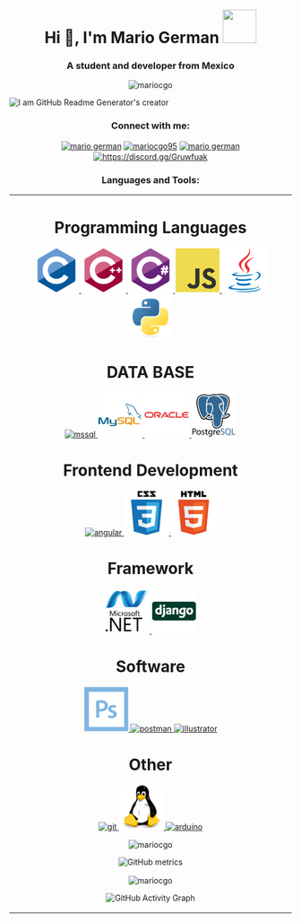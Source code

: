 <h1 align="center">Hi 👋, I'm Mario German
<img src="https://media.giphy.com/media/KAdcAkTx8P02jTaQTW/giphy.gif" width="60" height="60"/></h1>

<h3 align="center">A student and developer from Mexico</h3>

<p align="center">
<img src="https://komarev.com/ghpvc/?username=mariocgo&label=Profile%20views&color=0e75b6&style=flat" alt="mariocgo"/>
</p>

![I am GitHub Readme Generator's creator](https://lh3.googleusercontent.com/nT3JrwfKcm5B1Aahmcr1sLZkyZ-_nP-85L94faRlGldfvu8wrSNhUb1fGdyvW-ShAU8cD5MKjBrTHdHPP9e0vsRUKHNyOpa2DkQtqluhWF2nTHKXRgXqQ0eNQbqjqlmV_NnI0ZzxdYYO9IBxtuYQT3NbmNw-lPJQysqoMJxgbchWvzv-kB6rk0SZj3_mR__cqJC1LxL-sQ9frB6jqvobEF13_4nGXVrL5lJEz7doKnLj1WW9tD8DuOYzW8TccGRCDuM4OsTDaNExwQhLyTrFGK5lYLtcsDjWkazsaw8AwD4kR3QTuuu1Oz0ol7gazilyTw4nGn4j8P1UQRnwXk9Cn_l74nDZUxgmYFeSWY8Jb1I16GWGAMbOvoFr4estWtyKDtQmkjR3YVRM0VpkyHYJjBfmevuI7WO_JK8DZtqaN-3X_xbrLgZNvPCetxbk-5_UBGIhk7MZ8iPFnerlp2eFDxmbfgMqmM7xRArc-l2P562c563F9QNSyeRi845lwr-0Vy3IfFbQRBgClOSIBWjn02e8ouDBOAyA1UTOJsdhcKbxvhCxdV4Fm14WsFuG3jkoesvQKPMgcD_iZOMltx40V2LjHhoFBeAVCS5to8jQEjwoF0J_h0UW-5lO_dyyPYi_m2cuMNA7BzUxDRXFSKBjTnvkDR3dqdSr0vwjhK_vUdBjZ-NVHdwmR7k7g0jwZASojKOXuKa_droRchrYhI4=w1200-h480-no?authuser=0)


<h3 align="center">Connect with me:</h3>
<p align="center">
<a href="https://www.facebook.com/mariogerman.dzul/" target="blank"><img align="center" src="https://raw.githubusercontent.com/rahuldkjain/github-profile-readme-generator/master/src/images/icons/Social/facebook.svg" alt="mario german" height="40" width="50"/></a>
<a href="https://instagram.com/mariocgo95" target="blank"><img align="center" src="https://raw.githubusercontent.com/rahuldkjain/github-profile-readme-generator/master/src/images/icons/Social/instagram.svg" alt="mariocgo95" height="40" width="50"/></a>
<a href="https://www.youtube.com/channel/UCS8EAOFD0BpY83RRKvwFYCQ/videos" target="blank"><img align="center" src="https://raw.githubusercontent.com/rahuldkjain/github-profile-readme-generator/master/src/images/icons/Social/youtube.svg" alt="mario german" height="60" width="50"/></a>
<a href="https://discord.gg/https://discord.gg/Gruwfuak" target="blank"><img align="center" src="https://raw.githubusercontent.com/rahuldkjain/github-profile-readme-generator/master/src/images/icons/Social/discord.svg" alt="https://discord.gg/Gruwfuak" height="60" width="60"/></a>
</p>

<h3 align="center">Languages and Tools:</h3>
<p align="center">
<table align="center" >
<td align="center">
<h1>Programming Languages</h1>
<a href="https://www.cprogramming.com/" target="_blank">
<img src="https://raw.githubusercontent.com/devicons/devicon/master/icons/c/c-original.svg" alt="c" width="80" height="80"/>
</a>
<a href="https://www.w3schools.com/cpp/" target="_blank">
<img src="https://raw.githubusercontent.com/devicons/devicon/master/icons/cplusplus/cplusplus-original.svg" alt="cplusplus" width="80" height="80"/>
</a>
<a href="https://www.w3schools.com/cs/" target="_blank">
<img src="https://raw.githubusercontent.com/devicons/devicon/master/icons/csharp/csharp-original.svg" alt="csharp" width="80" height="80"/>
<a href="https://developer.mozilla.org/en-US/docs/Web/JavaScript" target="_blank">
<img src="https://raw.githubusercontent.com/devicons/devicon/master/icons/javascript/javascript-original.svg" alt="javascript" width="80" height="80"/>
</a>
<a href="https://www.java.com" target="_blank">
<img src="https://raw.githubusercontent.com/devicons/devicon/master/icons/java/java-original.svg" alt="java" width="80" height="80"/>
</a>
<a href="https://www.python.org" target="_blank">
<img src="https://raw.githubusercontent.com/devicons/devicon/master/icons/python/python-original.svg" alt="python" width="80" height="80"/>
</a>

<h1>DATA BASE</h1>
<a href="https://www.microsoft.com/en-us/sql-server" target="_blank">
<img src="https://www.svgrepo.com/show/303229/microsoft-sql-server-logo.svg" alt="mssql" width="80" height="80"/>
</a>
<a href="https://www.mysql.com/" target="_blank">
<img src="https://raw.githubusercontent.com/devicons/devicon/master/icons/mysql/mysql-original-wordmark.svg" alt="mysql" width="80" height="80"/>
</a>
<a href="https://www.oracle.com/" target="_blank">
<img src="https://raw.githubusercontent.com/devicons/devicon/master/icons/oracle/oracle-original.svg" alt="oracle" width="80" height="80"/>
</a>
<a href="https://www.postgresql.org" target="_blank">
<img src="https://raw.githubusercontent.com/devicons/devicon/master/icons/postgresql/postgresql-original-wordmark.svg" alt="postgresql"width="80" height="80"/>
</a>
<br>

<h1>Frontend Development</h1>
<a href="https://angular.io" target="_blank">
<img src="https://angular.io/assets/images/logos/angular/angular.svg" alt="angular" width="80" height="80"/>
</a>
</a>
<a href="https://www.w3schools.com/css/" target="_blank">
<img src="https://raw.githubusercontent.com/devicons/devicon/master/icons/css3/css3-original-wordmark.svg" alt="css3" width="80" height="80"/>
</a>
<a href="https://www.w3.org/html/" target="_blank">
<img src="https://raw.githubusercontent.com/devicons/devicon/master/icons/html5/html5-original-wordmark.svg" alt="html5" width="80" height="80"/>
</a>
<br>

<h1>Framework</h1>
<a href="https://dotnet.microsoft.com/" target="_blank">
<img src="https://raw.githubusercontent.com/devicons/devicon/master/icons/dot-net/dot-net-original-wordmark.svg" alt="dotnet" width="80" height="80"/>
</a>
<a href="https://www.djangoproject.com/" target="_blank">
<img src="https://raw.githubusercontent.com/devicons/devicon/master/icons/django/django-original.svg" alt="django" width="80" height="80"/>
</a>
<h1>Software</h1>
<a href="https://www.photoshop.com/en" target="_blank">
<img src="https://raw.githubusercontent.com/devicons/devicon/master/icons/photoshop/photoshop-line.svg" alt="photoshop" width="80" height="80"/>
</a>
<a href="https://postman.com" target="_blank">
<img src="https://www.vectorlogo.zone/logos/getpostman/getpostman-icon.svg" alt="postman" width="80" height="80"/>
</a>
<a href="https://www.adobe.com/in/products/illustrator.html" target="_blank">
<img src="https://www.vectorlogo.zone/logos/adobe_illustrator/adobe_illustrator-icon.svg" alt="illustrator" width="80" height="80"/>
</a>
<h1>Other</h1>
<a href="https://git-scm.com/" target="_blank">
<img src="https://www.vectorlogo.zone/logos/git-scm/git-scm-icon.svg" alt="git" width="80" height="80"/>
</a>
<a href="https://www.linux.org/" target="_blank">
<img src="https://raw.githubusercontent.com/devicons/devicon/master/icons/linux/linux-original.svg" alt="linux" width="80" height="80"/>
</a>
<a href="https://www.arduino.cc/" target="_blank">
<img src="https://cdn.worldvectorlogo.com/logos/arduino-1.svg" alt="arduino" width="80" height="80"/>
</a>
</p>
<p><img align="center" src="https://github-readme-stats.vercel.app/api/top-langs?username=mariocgo&show_icons=true&locale=en&layout=compact" alt="mariocgo"/></p>

![GitHub metrics](https://metrics.lecoq.io/Mariocgo)

<p><img align="center" src="https://github-readme-streak-stats.herokuapp.com/?user=mariocgo&" alt="mariocgo"/></p>

![GitHub Activity Graph](https://activity-graph.herokuapp.com/graph?username=Mariocgo)  
</table>
